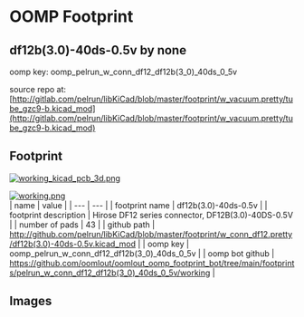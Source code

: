 # OOMP Footprint  
## df12b(3.0)-40ds-0.5v  by none  
  
oomp key: oomp_pelrun_w_conn_df12_df12b(3_0)_40ds_0_5v  
  
source repo at: [http://gitlab.com/pelrun/libKiCad/blob/master/footprint/w_vacuum.pretty/tube_gzc9-b.kicad_mod](http://gitlab.com/pelrun/libKiCad/blob/master/footprint/w_vacuum.pretty/tube_gzc9-b.kicad_mod)  
## Footprint  
  
[![working_kicad_pcb_3d.png](working_kicad_pcb_3d_600.png)](working_kicad_pcb_3d.png)  
  
[![working.png](working_600.png)](working.png)  
| name | value | 
| --- | --- | 
| footprint name | df12b(3.0)-40ds-0.5v | 
| footprint description | Hirose DF12 series connector, DF12B(3.0)-40DS-0.5V | 
| number of pads | 43 | 
| github path | http://github.com/pelrun/libKiCad/blob/master/footprint/w_conn_df12.pretty/df12b(3.0)-40ds-0.5v.kicad_mod | 
| oomp key | oomp_pelrun_w_conn_df12_df12b(3_0)_40ds_0_5v | 
| oomp bot github | https://github.com/oomlout/oomlout_oomp_footprint_bot/tree/main/footprints/pelrun_w_conn_df12_df12b(3_0)_40ds_0_5v/working | 
## Images  
